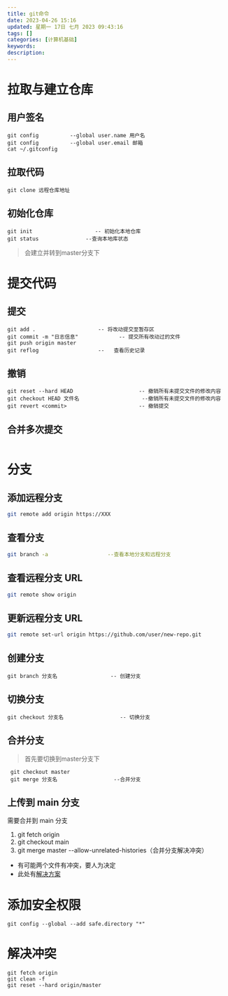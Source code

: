 ```yaml
---
title: git命令
date: 2023-04-26 15:16
updated: 星期一 17日 七月 2023 09:43:16
tags: []
categories: [计算机基础]
keywords:
description: 
---
```




<a name="eASn7"></a>
# 拉取与建立仓库
## 用户签名
```shell
git config          --global user.name 用户名
git config          --global user.email 邮箱
cat ~/.gitconfig
```
<a name="UrEas"></a>
## 拉取代码
```shell
git clone 远程仓库地址
```
<a name="Uacb3"></a>
## 初始化仓库
```shell
git init                    -- 初始化本地仓库
git status               --查询本地库状态
```
> 会建立并转到master分支下
<a name="dGPp5"></a>
# 提交代码
## 提交 
```shell
git add .                    -- 将改动提交至暂存区
git commit -m "日志信息"             -- 提交所有改动过的文件
git push origin master
git reflog                   --   查看历史记录
```
<a name="aSnWT"></a>
## 撤销
```shell
git reset --hard HEAD                     -- 撤销所有未提交文件的修改内容
git checkout HEAD 文件名                    --撤销所有未提交文件的修改内容
git revert <commit>	                      -- 撤销提交
```
## 合并多次提交
```bash

```
<a name="tDAWL"></a>
# 分支
## 添加远程分支
```bash
git remote add origin https://XXX
```
## 查看分支
```bash
git branch -a                   --查看本地分支和远程分支
```
## 查看远程分支 URL
```bash
git remote show origin
```
## 更新远程分支 URL
```bash
git remote set-url origin https://github.com/user/new-repo.git
```
## 创建分支
```shell
git branch 分支名                 -- 创建分支
```
## 切换分支
 ```shell
 git checkout 分支名                  -- 切换分支
```
 ## 合并分支
>首先要切换到master分支下
```shell
 git checkout master
 git merge 分支名                  --合并分支
```
## 上传到 main 分支
需要合并到 main 分支
1.  git fetch origin
2.  git checkout main
3.  git merge master --allow-unrelated-histories（合并分支解决冲突）
- 有可能两个文件有冲突，要人为决定
- 此处有[解决方案](https://blog.csdn.net/qq_35077107/article/details/108025911)
# 添加安全权限
```shell
git config --global --add safe.directory "*"
```

# 解决冲突
```shell
git fetch origin
git clean -f
git reset --hard origin/master
```